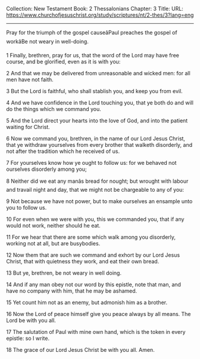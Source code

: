 Collection: New Testament
Book: 2 Thessalonians
Chapter: 3
Title: 
URL: https://www.churchofjesuschrist.org/study/scriptures/nt/2-thes/3?lang=eng

---

Pray for the triumph of the gospel causeâPaul preaches the gospel of workâBe not weary in well-doing.

1 Finally, brethren, pray for us, that the word of the Lord may have free course, and be glorified, even as it is with you:

2 And that we may be delivered from unreasonable and wicked men: for all men have not faith.

3 But the Lord is faithful, who shall stablish you, and keep you from evil.

4 And we have confidence in the Lord touching you, that ye both do and will do the things which we command you.

5 And the Lord direct your hearts into the love of God, and into the patient waiting for Christ.

6 Now we command you, brethren, in the name of our Lord Jesus Christ, that ye withdraw yourselves from every brother that walketh disorderly, and not after the tradition which he received of us.

7 For yourselves know how ye ought to follow us: for we behaved not ourselves disorderly among you;

8 Neither did we eat any manâs bread for nought; but wrought with labour and travail night and day, that we might not be chargeable to any of you:

9 Not because we have not power, but to make ourselves an ensample unto you to follow us.

10 For even when we were with you, this we commanded you, that if any would not work, neither should he eat.

11 For we hear that there are some which walk among you disorderly, working not at all, but are busybodies.

12 Now them that are such we command and exhort by our Lord Jesus Christ, that with quietness they work, and eat their own bread.

13 But ye, brethren, be not weary in well doing.

14 And if any man obey not our word by this epistle, note that man, and have no company with him, that he may be ashamed.

15 Yet count him not as an enemy, but admonish him as a brother.

16 Now the Lord of peace himself give you peace always by all means. The Lord be with you all.

17 The salutation of Paul with mine own hand, which is the token in every epistle: so I write.

18 The grace of our Lord Jesus Christ be with you all. Amen.
